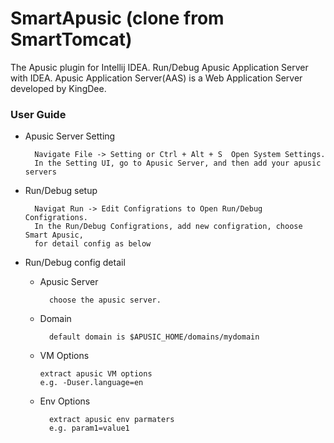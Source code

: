 # SmartApusic (clone from SmartTomcat)
<!-- Plugin description -->
The Apusic plugin for Intellij IDEA.
Run/Debug Apusic Application Server with IDEA.
Apusic Application Server(AAS) is a Web Application Server developed by KingDee.
<!-- Plugin description end -->


### User Guide
* Apusic Server Setting

        Navigate File -> Setting or Ctrl + Alt + S  Open System Settings.
        In the Setting UI, go to Apusic Server, and then add your apusic servers
 
* Run/Debug setup
        
        Navigat Run -> Edit Configrations to Open Run/Debug Configrations. 
        In the Run/Debug Configrations, add new configration, choose Smart Apusic, 
        for detail config as below
        
  
* Run/Debug config detail
    * Apusic Server
        
            choose the apusic server.
         
    * Domain
    
            default domain is $APUSIC_HOME/domains/mydomain

    * VM Options

          extract apusic VM options
          e.g. -Duser.language=en
    
    * Env Options
        
            extract apusic env parmaters
            e.g. param1=value1

